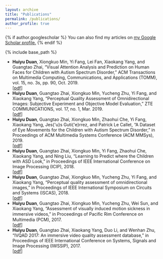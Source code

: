 ```yaml
---
layout: archive
title: "Publications"
permalink: /publications/
author_profile: true
---
```


{% if author.googlescholar %}
  You can also find my articles on <u><a href="{{author.googlescholar}}">my Google Scholar profile</a>.</u>
{% endif %}

{% include base_path %}

<!--{% for post in site.publications reversed %}
  {% include archive-single.html %}
{% endfor %} -->

* **Huiyu Duan**, Xiongkuo Min, Yi Fang, Lei Fan, Xiaokang Yang, and Guangtao Zhai, “Visual Attention Analysis and Prediction on Human Faces for Children with Autism Spectrum Disorder,” ACM Transactions on Multimedia Computing, Communications, and Applications (TOMM), vol. 15, no. 3s, pp. 90, Oct. 2019.      
[[pdf](http://duanhuiyu.github.io/files/2019TOMM_duan.pdf)]
* **Huiyu Duan**, Guangtao Zhai, Xiongkuo Min, Yucheng Zhu, Yi Fang, and Xiaokang Yang, “Perceptual Quality Assessment of Omnidirectional Images: Subjective Experiment and Objective Model Evaluation,” ZTE COMMUNICATIONS, vol. 17, no. 1, Mar. 2019.      
[[pdf](http://duanhuiyu.github.io/files/2019ZTE_published.pdf)]
* **Huiyu Duan**, Guangtao Zhai, Xiongkuo Min, Zhaohui Che, Yi Fang, Xiaokang Yang, Jes{\'u}s Guti{\'e}rrez, and Patrick Le Callet, “A Dataset of Eye Movements for the Children with Autism Spectrum Disorder,” in Proceedings of ACM Multimedia Systems Conference (ACM MMSys), 2019.      
[[pdf](http://duanhuiyu.github.io/files/2019ACMMMSys.pdf)]
* **Huiyu Duan**, Guangtao Zhai, Xiongkuo Min, Yi Fang, Zhaohui Che, Xiaokang Yang, and Ning Liu, “Learning to Predict where the Children with ASD Look,” in Proceedings of IEEE International Conference on Image Processing (ICIP), 2018.      
[[pdf](http://duanhuiyu.github.io/files/2018ICIP.pdf)]
* **Huiyu Duan**, Guangtao Zhai, Xiongkuo Min, Yucheng Zhu, Yi Fang, and Xiaokang Yang, “Perceptual quality assessment of omnidirectional images,” in Proceedings of IEEE International Symposium on Circuits and Systems (ISCAS), 2018.      
[[pdf](http://duanhuiyu.github.io/files/2018ISCAS.pdf)]
* **Huiyu Duan**, Guangtao Zhai, Xiongkuo Min, Yucheng Zhu, Wei Sun, and Xiaokang Yang, “Assessment of visually induced motion sickness in immersive videos,” in Proceedings of Paciﬁc Rim Conference on Multimedia (PCM), 2017.      
[[pdf](http://duanhuiyu.github.io/files/2017PCM.pdf)]
* **Huiyu Duan**, Guangtao Zhai, Xiaokang Yang, Duo Li, and Wenhan Zhu, “IVQAD 2017: An immersive video quality assessment database,” in Proceedings of IEEE International Conference on Systems, Signals and Image Processing (IWSSIP), 2017.      
[[pdf](http://duanhuiyu.github.io/files/2017IWSSIP.pdf)]
